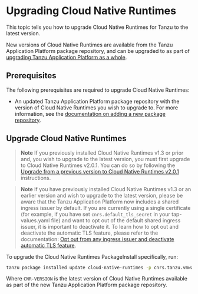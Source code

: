 # Upgrading Cloud Native Runtimes

This topic tells you how to upgrade Cloud Native Runtimes for Tanzu to the latest version.

New versions of Cloud Native Runtimes are available from the Tanzu Application Platform package repository, and can be upgraded to as part of [upgrading Tanzu Application Platform as a whole](https://docs.vmware.com/en/Tanzu-Application-Platform/1.5/tap/upgrading.html).

## <a id='prerecs'></a> Prerequisites

The following prerequisites are required to upgrade Cloud Native Runtimes:

- An updated Tanzu Application Platform package repository with the version of Cloud Native Runtimes you wish to upgrade to. For more information, see the [documentation on adding a new package repository](https://docs.vmware.com/en/Tanzu-Application-Platform/1.5/tap/upgrading.html#add-new-package-repository-1).

## <a id='upgrade-cnrs'></a> Upgrade Cloud Native Runtimes

>**Note** If you previously installed Cloud Native Runtimes v1.3 or prior and, you wish to upgrade to the latest version,
you must first upgrade to Cloud Native Runtimes v2.0.1. You can do so by following the [Upgrade from a previous version to Cloud Native Runtimes v2.0.1](https://docs.vmware.com/en/Cloud-Native-Runtimes-for-VMware-Tanzu/2.0/tanzu-cloud-native-runtimes/GUID-upgrade.html#upgrade-from-a-previous-version-to-cloud-native-runtimes-v201-1)
instructions.

>**Note** If you have previously installed Cloud Native Runtimes v1.3 or an earlier version and wish to upgrade to the latest version,
please be aware that the Tanzu Application Platform now includes a shared ingress issuer by default. If you are currently using a single
certificate (for example, if you have set `cnrs.default_tls_secret` in your tap-values.yaml file) and want to opt out of the default
shared ingress issuer, it is important to deactivate it. To learn how to opt out and deactivate the automatic TLS feature,
please refer to the documentation: [Opt out from any ingress issuer and deactivate automatic TLS feature](tls-guides-deactivate-autotls.md).

To upgrade the Cloud Native Runtimes PackageInstall specifically, run:

```sh
tanzu package installed update cloud-native-runtimes -p cnrs.tanzu.vmware.com -v CNR-VERSION --values-file cnr-values.yaml -n tap-install
```

Where `CNR-VERSION` is the latest version of Cloud Native Runtimes available as part of the new Tanzu Application Platform package repository.
